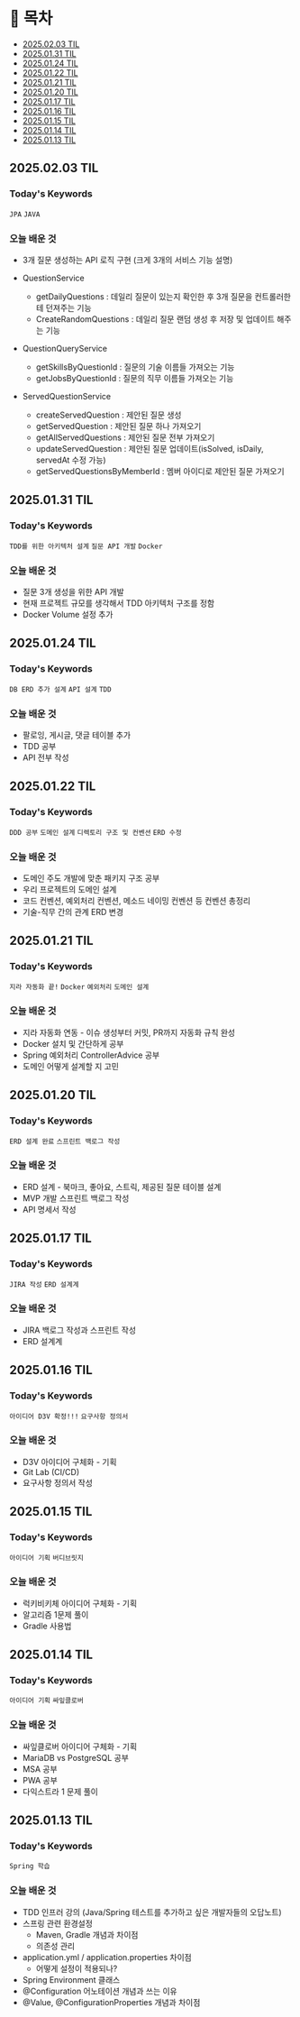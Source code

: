 # 📌 목차
- [2025.02.03 TIL](#20250203-til)
- [2025.01.31 TIL](#20250131-til)
- [2025.01.24 TIL](#20250124-til)
- [2025.01.22 TIL](#20250122-til)
- [2025.01.21 TIL](#20250121-til)
- [2025.01.20 TIL](#20250120-til)
- [2025.01.17 TIL](#20250117-til)
- [2025.01.16 TIL](#20250116-til)
- [2025.01.15 TIL](#20250115-til)
- [2025.01.14 TIL](#20250114-til)
- [2025.01.13 TIL](#20250113-til)

## 2025.02.03 TIL

### Today's Keywords

`JPA`
`JAVA`

### 오늘 배운 것

- 3개 질문 생성하는 API 로직 구현 (크게 3개의 서비스 기능 설명)
- QuestionService

   - getDailyQuestions : 데일리 질문이 있는지 확인한 후 3개 질문을 컨트롤러한테 던져주는 기능
   - CreateRandomQuestions : 데일리 질문 랜덤 생성 후 저장 및 업데이트 해주는 기능


- QuestionQueryService

   - getSkillsByQuestionId : 질문의 기술 이름들 가져오는 기능
   - getJobsByQuestionId : 질문의 직무 이름들 가져오는 기능


- ServedQuestionService

   - createServedQuestion : 제안된 질문 생성
   - getServedQuestion : 제안된 질문 하나 가져오기
   - getAllServedQuestions : 제안된 질문 전부 가져오기
   - updateServedQuestion : 제안된 질문 업데이트(isSolved, isDaily, servedAt 수정 가능)
   - getServedQuestionsByMemberId : 멤버 아이디로 제안된 질문 가져오기


## 2025.01.31 TIL

### Today's Keywords

`TDD를 위한 아키텍처 설계`
`질문 API 개발`
`Docker`

### 오늘 배운 것

- 질문 3개 생성을 위한 API 개발
- 현재 프로젝트 규모를 생각해서 TDD 아키텍처 구조를 정함
- Docker Volume 설정 추가

## 2025.01.24 TIL

### Today's Keywords

`DB ERD 추가 설계`
`API 설계`
`TDD`

### 오늘 배운 것

- 팔로잉, 게시글, 댓글 테이블 추가
- TDD 공부
- API 전부 작성

## 2025.01.22 TIL

### Today's Keywords

`DDD 공부`
`도메인 설계`
`디렉토리 구조 및 컨벤션`
`ERD 수정`

### 오늘 배운 것

- 도메인 주도 개발에 맞춘 패키지 구조 공부
- 우리 프로젝트의 도메인 설계
- 코드 컨벤션, 예외처리 컨벤션, 메소드 네이밍 컨벤션 등 컨벤션 총정리
- 기술-직무 간의 관계 ERD 변경

## 2025.01.21 TIL

### Today's Keywords

`지라 자동화 끝!` `Docker` `예외처리` `도메인 설계`

### 오늘 배운 것

- 지라 자동화 연동 - 이슈 생성부터 커밋, PR까지 자동화 규칙 완성
- Docker 설치 및 간단하게 공부
- Spring 예외처리 ControllerAdvice 공부
- 도메인 어떻게 설계할 지 고민

## 2025.01.20 TIL

### Today's Keywords

`ERD 설계 완료` `스프린트 백로그 작성`

### 오늘 배운 것

- ERD 설계 - 북마크, 좋아요, 스트릭, 제공된 질문 테이블 설계
- MVP 개발 스프린트 백로그 작성
- API 명세서 작성

## 2025.01.17 TIL

### Today's Keywords

`JIRA 작성` `ERD 설계계`

### 오늘 배운 것

- JIRA 백로그 작성과 스프린트 작성
- ERD 설계계

## 2025.01.16 TIL

### Today's Keywords

`아이디어 D3V 확정!!!` `요구사항 정의서`

### 오늘 배운 것

- D3V 아이디어 구체화 - 기획
- Git Lab (CI/CD)
- 요구사항 정의서 작성

## 2025.01.15 TIL

### Today's Keywords

`아이디어 기획` `버디브릿지`

### 오늘 배운 것

- 럭키비키체 아이디어 구체화 - 기획
- 알고리즘 1문제 풀이
- Gradle 사용법

## 2025.01.14 TIL

### Today's Keywords

`아이디어 기획` `싸잎클로버`

### 오늘 배운 것

- 싸잎클로버 아이디어 구체화 - 기획
- MariaDB vs PostgreSQL 공부
- MSA 공부
- PWA 공부
- 다익스트라 1 문제 풀이

## 2025.01.13 TIL

### Today's Keywords

`Spring 학습`

### 오늘 배운 것

- TDD 인프러 강의 (Java/Spring 테스트를 추가하고 싶은 개발자들의 오답노트)
- 스프링 관련 환경설정
    - Maven, Gradle 개념과 차이점
    - 의존성 관리
- application.yml / application.properties 차이점
    - 어떻게 설정이 적용되나?
- Spring Environment 클래스
- @Configuration 어노테이션 개념과 쓰는 이유
- @Value, @ConfigurationProperties 개념과 차이점
